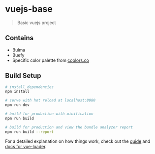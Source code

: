 # vuejs-base

> Basic vuejs project

## Contains

* Bulma
* Buefy
* Specific color palette from [coolors.co](http://coolors.co/b8d8d8-7a9e9f-4f6367-eef5db-fe5f55)

## Build Setup

``` bash
# install dependencies
npm install

# serve with hot reload at localhost:8080
npm run dev

# build for production with minification
npm run build

# build for production and view the bundle analyzer report
npm run build --report
```

For a detailed explanation on how things work, check out the [guide](http://vuejs-templates.github.io/webpack/) and [docs for vue-loader](http://vuejs.github.io/vue-loader).
